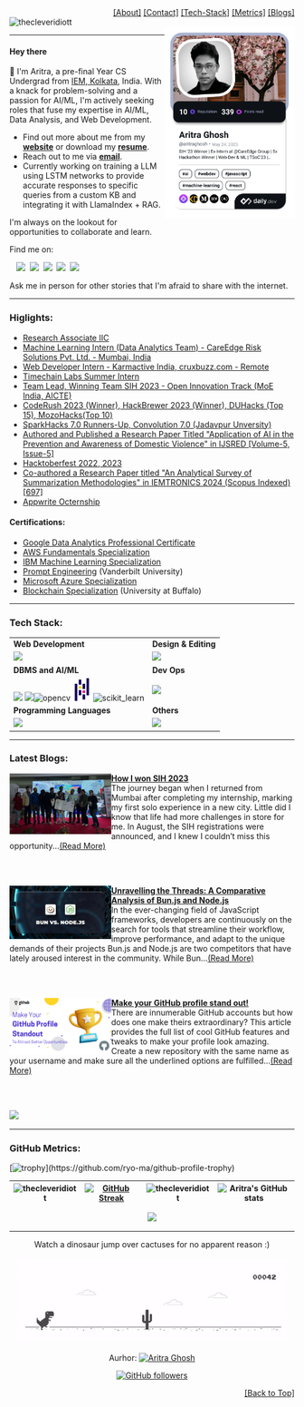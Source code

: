 <!--<div align="left"><img src="https://i.imgur.com/veZrcC7.gif" alt="Hello" width="50" /></div>-->
<!-- <script src="https://platform.linkedin.com/badges/js/profile.js" async defer type="text/javascript"></script>
<div class="badge-base LI-profile-badge" data-locale="en_US" data-size="large" data-theme="light" data-type="HORIZONTAL" data-vanity="aritraghosh1905" data-version="v1"><a class="badge-base__link LI-simple-link" href="https://in.linkedin.com/in/aritraghosh1905?trk=profile-badge">Aritra Ghosh</a></div> -->
<!--<div align="right">Go to:</div>--> 



<div align="right">
<a href="#Hey-there">[About]</a>
<a href="#Connect-with-me-on">[Contact]</a>
<a href="#Tech-Stack">[Tech-Stack]</a>
<a href="#GitHub-Metrics">[Metrics]</a>
<a href="#Latest-Blogs">[Blogs]</a>
</div>


<div align="left">
<img src="https://komarev.com/ghpvc/?username=thecleveridiott&label=Profile%20views&color=0e75b6&style=flat-square" alt="thecleveridiott" />
</div>
<a href="https://app.daily.dev/aritraghosh"><img align="right" alt="Aritra Ghosh's Dev Card" width="230" src="https://github.com/TheCleverIdiott/TheCleverIdiott/blob/main/devcard.png"></img></a>
<hr>

<h4 align='left'>Hey there</h4>


👋 I'm Aritra, a pre-final Year CS Undergrad from <a href="https://iem.edu.in/">IEM, Kolkata</a>, India. With a knack for problem-solving and a passion for AI/ML, I'm actively seeking roles that fuse my expertise in AI/ML, Data Analysis, and Web Development.</p>
- Find out more about me from my **<a href="https://aritraghosh.xyz/">website</a>** or download my **<a href="https://drive.google.com/file/d/1gx6I5k9BSYbt90VmOr1Ipxsymk-BWeIG/view">resume</a>**.
- Reach out to me via **<a href="mailto:hello@aritra-ghosh.me">email</a>**.
- Currently working on training a LLM using LSTM networks to provide accurate responses to specific queries from a custom KB and integrating it with LlamaIndex + RAG.
  
I'm always on the lookout for opportunities to collaborate and learn. 

Find me on:

<!--<h3 align='left'>Socials: </h2>-->
‎  ‎ ‎ <a href = "https://www.linkedin.com/in/aritraghosh1905/"><img src = "https://skillicons.dev/icons?i=linkedin&theme=dark" height=38></a>
‎  ‎ ‎ <a href = "https://twitter.com/ughhritra"><img src = "https://skillicons.dev/icons?i=twitter&theme=dark" height=38></a>
‎  ‎ ‎ <a href = "https://dev.to/thecleveridiott"><img src = "https://skillicons.dev/icons?i=devto&theme=light" height=38></a>
‎  ‎ ‎ <a href = "https://discordapp.com/users/724983539652886618"><img src = "https://skillicons.dev/icons?i=discord&theme=dark" height=38></a>
‎  ‎ ‎ <a href = "mailto:hello@aritra-ghosh.me"><img src = "https://skillicons.dev/icons?i=gmail&theme=light" height=38></a>

Ask me in person for other stories that I'm afraid to share with the internet.




<!--<a href="https://app.daily.dev/aritraghosh"><img src="https://api.daily.dev/devcards/d4bfb30cd94941e583d4295e7d629dcf.png?r=c1e" width="400" alt="Aritra Ghosh's Dev Card"/></a>-->
<!--TYPING
[![Typing SVG](https://readme-typing-svg.herokuapp.com?font=Indie+Flower&weight=900&size=21&pause=1000&color=6614e1&background=FFFFFF00&center=true&vCenter=true&multiline=true&random=false&width=435&lines=AI%2FML%2C+Web+Dev+%2COpensource%2C+Blogs)](https://git.io/typing-svg)
<!--[![Typing SVG](https://readme-typing-svg.herokuapp.com?duration=7000&lines=Web+Dev%2C+AI/ML%2C+Open+Source%2C+Blogs)](https://git.io/typing-svg)-->
<!--LINE-->
<!--<p align="center"><img src= 'https://capsule-render.vercel.app/api?type=rect&color=gradient&height=2.5'/></p>-->
<!--QUOTES-->
<!--![](https://quotes-github-readme.vercel.app/api?type=horizontal&width=25&theme=nord&no-bg=true)-->

<!--<div align = 'center'>
<h3>Would love to connect 🤝</h3>
<a href = "https://twitter.com/ughhritra"><img src = "https://skillicons.dev/icons?i=twitter&theme=dark" height=38></a>
<a href = "https://www.linkedin.com/in/aritraghosh1905/"><img src = "https://skillicons.dev/icons?i=linkedin&theme=dark" height=38></a>
<a href = "https://dev.to/thecleveridiott"><img src = "https://skillicons.dev/icons?i=devto&theme=dark" height=38></a>
<a href = "https://discordapp.com/users/724983539652886618"><img src = "https://skillicons.dev/icons?i=discord&theme=dark" height=38></a>
</div>-->
<!-- <a href="https://medium.com/@the-clever-idiot" target="_blank"><img src="https://img.shields.io/badge/Medium-12100E?style=for-the-badge&logo=medium&logoColor=white" /></a>
<a href = "https://twitter.com/thecleverridiot"><img src = "https://skillicons.dev/icons?i=medium&theme=dark" height=38></a> -->

<!--<p align="center"><img src= 'https://capsule-render.vercel.app/api?type=rect&color=gradient&height=2.5'/></p>-->

<hr>

**<h3>Higlights: </h3>**

- <a href="https://www.linkedin.com/in/aritraghosh1905/details/experience/">Research Associate IIC</a>
- <a href="https://www.linkedin.com/posts/aritraghosh1905_connections-activity-7101938755053219840-40XG?utm_source=share&utm_medium=member_desktop">Machine Learning Intern (Data Analytics Team) - CareEdge Risk Solutions Pvt. Ltd. - Mumbai, India</a>
- <a href="https://www.linkedin.com/in/aritraghosh1905/details/experience/">Web Developer Intern - Karmactive India, cruxbuzz.com - Remote</a>
- <a href="https://www.linkedin.com/in/aritraghosh1905/details/experience/">Timechain Labs Summer Intern</a>
- <a href="https://www.linkedin.com/posts/aritraghosh1905_smartindiahackathon-sih2023-teamgeek6-activity-7144994433355198464-ajIw?utm_source=share&utm_medium=member_desktop">Team Lead, Winning Team SIH 2023 - Open Innovation Track (MoE India, AICTE)</a>
- <a href="https://www.linkedin.com/posts/aritraghosh1905_hackathon-winners-code-activity-7037406219279499264-z5EP?utm_source=share&utm_medium=member_desktop">CodeRush 2023 (Winner), HackBrewer 2023 (Winner), DUHacks (Top 15), MozoHacks(Top 10)</a>
- <a href="https://www.linkedin.com/posts/aritraghosh1905_hello-everyone-im-glad-to-announce-that-activity-7061234284430327808--WFu?utm_source=share&utm_medium=member_desktop">SparkHacks 7.0 Runners-Up, Convolution 7.0 (Jadavpur Unversity)</a>
- <a href="https://drive.google.com/file/d/1cxfxsig-bhoEsBpHewUzRSFPcEFx4nQ-/view">Authored and Published a Research Paper Titled "Application of AI in the Prevention and Awareness of Domestic Violence" in IJSRED [Volume-5, Issue-5]</a>
- <a href="https://www.holopin.io/@thecleveridiot#">Hacktoberfest 2022, 2023</a>
- <a href="https://iemtronics.org/wp-content/uploads/2024/03/IEMTRONICS-2024-Conference-Proceedings-1.pdf">Co-authored a Research Paper titled "An Analytical Survey of Summarization Methodologies" in IEMTRONICS 2024 (Scopus Indexed)[697]</a>
- <a href="https://github.com/appwrite">Appwrite Octernship</a>

  
<h4>Certifications: </h4>

- <a href="https://coursera.org/share/58e568c6ab2b6194ab50e252ae2161b7">Google Data Analytics Professional Certificate</a>
- <a href="https://coursera.org/share/5b163f9548534e6ec25a0a656748eb8c">AWS Fundamentals Specialization</a>
- <a href="https://coursera.org/share/ec0f7730b3ee69e7171277ef8e062f53">IBM Machine Learning Specialization</a>
- <a href="https://coursera.org/share/62d10b6e22129d11468ff60a87c7d149">Prompt Engineering</a> (Vanderbilt University)
- <a href="https://coursera.org/share/8e260da80376dd4ac464ed5434886e30">Microsoft Azure Specialization</a>
- <a href="https://coursera.org/share/94f6698b13c98675aca7b7d0f703756f">Blockchain Specialization</a> (University at Buffalo)

<hr>

<h3>Tech Stack:</h3>
<table>
	<tr>
		<td><strong>Web Development</strong></td>
		<td><strong>Design & Editing</strong></td>
	</tr>
	<tr>
		<td><img src = "https://skillicons.dev/icons?i=html,css,js,react,next,tailwind,django,bootstrap,fastapi,express,nodejs,vite" height=38></td>
		<td><img src = "https://skillicons.dev/icons?i=ps,figma,ai&theme=dark" height=38></td>
	</tr>
	<tr>
		<td><strong>DBMS and AI/ML</strong></td>
		<td><strong>Dev Ops</strong></td>
	</tr>
	<tr>
		<td><img src = "https://skillicons.dev/icons?i=mongodb,postgres,mysql&theme=dark" height=38>  <img src = "https://skillicons.dev/icons?i=tensorflow,pytorch" height=38><img src="https://www.vectorlogo.zone/logos/opencv/opencv-icon.svg" alt="opencv" width="30" height="30"/><img src="https://raw.githubusercontent.com/devicons/devicon/2ae2a900d2f041da66e950e4d48052658d850630/icons/pandas/pandas-original.svg" alt="pandas" width="40" height="40"/><img src="https://upload.wikimedia.org/wikipedia/commons/0/05/Scikit_learn_logo_small.svg" alt="scikit_learn" width="40" height="40"/></td>
		<td><img src = "https://skillicons.dev/icons?i=bash,cloudflare,gcp,github,appwrite,postman,replit,linux,git&theme=dark"  height=38></td>
	</tr>
	<tr>
		<td><strong>Programming Languages</strong></td>
		<td><strong>Others</strong></td>
	</tr>
	<tr>
		<td><img src = "https://skillicons.dev/icons?i=c,cpp,java,py" height=38></td>
		<td><img src = "https://skillicons.dev/icons?i=wordpress,webflow,vscode,powershell,matlab,md,latex,codepen,arduino&theme=dark" height=38></td>
	</tr>
</table>



<hr>



<h3>Latest Blogs:</h3>

<!--- 1 --->
<p align="left">
<a href="https://medium.com/@the-clever-idiot/sih2023-for-me-0a992877ecc2"><img src="https://github.com/TheCleverIdiott/TheCleverIdiott/blob/main/assets/img/blog5.jpeg" width="180px" align="left"/></a>
<a href="https://medium.com/@the-clever-idiot/sih2023-for-me-0a992877ecc2"><strong>How I won SIH 2023</strong></a>
<br/>The journey began when I returned from Mumbai after completing my internship, marking my first solo experience in a new city. Little did I know that life had more challenges in store for me. In August, the SIH registrations were announced, and I knew I couldn’t miss this opportunity...<a href="https://medium.com/@the-clever-idiot/sih2023-for-me-0a992877ecc2">(Read More)</a> </p> <br/> <br/>

<!--- 2 --->
<p align="left">
<a href="https://the-clever-idiot.medium.com/unravelling-the-threads-a-comparative-analysis-of-bun-js-and-node-js-415004fd5685"><img src="https://github.com/TheCleverIdiott/TheCleverIdiott/blob/main/assets/img/blog4.png" width="180px" align="left"/></a>
<a href="https://the-clever-idiot.medium.com/unravelling-the-threads-a-comparative-analysis-of-bun-js-and-node-js-415004fd5685"><strong>Unravelling the Threads: A Comparative Analysis of Bun.js and Node.js</strong></a>
<br/>In the ever-changing field of JavaScript frameworks, developers are continuously on the search for tools that streamline their workflow, improve performance, and adapt to the unique demands of their projects  Bun.js and Node.js are two competitors that have lately aroused interest in the community. While Bun...<a href="https://the-clever-idiot.medium.com/unravelling-the-threads-a-comparative-analysis-of-bun-js-and-node-js-415004fd5685">(Read More)</a> </p> <br/> <br/>

<!--- 3 --->
<p align="left">
<a href="https://the-clever-idiot.medium.com/how-to-make-your-github-profile-stand-out-4c69fff76f63"><img src="https://github.com/TheCleverIdiott/TheCleverIdiott/blob/main/assets/img/blog2.png" width="180px" align="left"/></a>
<a href="https://the-clever-idiot.medium.com/how-to-make-your-github-profile-stand-out-4c69fff76f63"><strong>Make your GitHub profile stand out!</strong></a>
<br/>There are innumerable GitHub accounts but how does one make theirs extraordinary? This article provides the full list of cool GitHub features and tweaks to make your profile look amazing. Create a new repository with the same name as your username and make sure all the underlined options are fulfilled...<a href="https://the-clever-idiot.medium.com/how-to-make-your-github-profile-stand-out-4c69fff76f63">(Read More)</a> </p> <br/> <br/>

<a href="https://medium.com/@the-clever-idiot/"><img src="https://img.shields.io/badge/More Blogs-Click Here-green?style=for-the-badge"></a>

<hr>

<h3>GitHub Metrics:</h3>

[![trophy](https://github-profile-trophy.vercel.app/?username=thecleveridiott&theme=onedark&no-bg=true&no-frame=true&column=-1")](https://github.com/ryo-ma/github-profile-trophy)

<!--<p align="center"><a href="https://github.com/ryo-ma/github-profile-trophy"><img src="https://github-profile-trophy.vercel.app/?username=thecleveridiott&theme=onedark&no-bg=true&no-frame=true&column=-1" alt="thecleveridiott" /></a></p>-->

<!-- ![Anurag's GitHub stats](https://github-readme-stats.vercel.app/api?username=TheCleverIdiott&show_icons=true&theme=transparent&hide_border=false&include_all_commits=true&count_private=true&hide=contribs) -->

| <img align="center" src="https://github-readme-stats.vercel.app/api?username=thecleveridiott&show_icons=true&locale=en&theme=transparent" alt="thecleveridiott" /> | [![GitHub Streak](https://github-readme-streak-stats.herokuapp.com?user=TheCleverIdiott&border_radius=7&card_width=485&background=EBEBEB00&dates=078FE3&currStreakNum=CDC026&ring=EB9223&sideNums=06ABD1&sideLabels=EB5454&stroke=2C3043&border=282A31)](https://git.io/streak-stats) | <img align="center" src="https://github-readme-stats.vercel.app/api/top-langs?username=thecleveridiott&show_icons=true&locale=en&layout=compact&theme=transparent&langs_count=10" alt="thecleveridiott" /> | ![Aritra's GitHub stats](https://github-readme-stats.vercel.app/api?username=thecleveridiott\&rank_icon=percentile&hide=stars,commits,prs,issues,contribs&locale=en&theme=transparent) |
| --- | --- | --- | --- |


<!--| [![](https://github-readme-activity-graph.vercel.app/graph?username=TheCleverIdiott&bg_color=00000000&color=008bf5&line=000000&point=403d3d&area=true&hide_border=truecard_width=85)](https://github.com/ashutosh00710/github-readme-activity-graph) 
| --- |
[![@thecleveridiot's Holopin board](https://holopin.me/thecleveridiot)](https://holopin.io/@thecleveridiot) |-->

<!-- <p align="center"><a href="https://holopin.io/@thecleveridiot"><img src="https://holopin.me/thecleveridiot"/></a></p> -->


<!--| [![@thecleveridiot's Holopin board](https://holopin.me/thecleveridiot)](https://holopin.io/@thecleveridiot) |
| --- |-->

<div align="center">

<a href="https://github.com/TheCleverIdiott/TheCleverIdiott/blob/main/metrics.md"><img src="https://img.shields.io/badge/More Metrics-Click Here-blue?style=for-the-badge"></a>

</div>

<hr>

<p align="center">Watch a dinosaur jump over cactuses for no apparent reason :)</p>
<p align="center"><img src="https://github.com/TheCleverIdiott/TheCleverIdiott/blob/main/assets/Dino_non-birthday_version.gif"/></p>
 
<div align="center">
	
Aurhor:  [![Aritra Ghosh](https://github.com/TheCleverIdiott.png?size=30)](https://github.com/TheCleverIdiott "Aritra Ghosh on GitHub")

[![GitHub followers](https://img.shields.io/github/followers/TheCleverIdiott.svg?style=social&label=Follow)](https://github.com/TheCleverIdiott?tab=followers)

</div>

<div align="right">
	<a href="#Hey-there">[Back to Top]</a>
</div>

<!--BOTTOM WAVE-->
<!--<img src ="https://github.com/TheCleverIdiott/TheCleverIdiott/blob/main/assets/bottom.svg">-->	
<!--FANCY LINE-->
<!--<img src="https://user-images.githubusercontent.com/73097560/115834477-dbab4500-a447-11eb-908a-139a6edaec5c.gif">-->
 <!-- 
[![Contributors][contributors-image]][contributors-link]
[contributors-image]: https://contrib.rocks/image?repo=TheCleverIdiott/Win_Analyser
[contributors-link]: https://github.com/TheCleverIdiott/Win_Analyser/graphs/contributors
 -->
